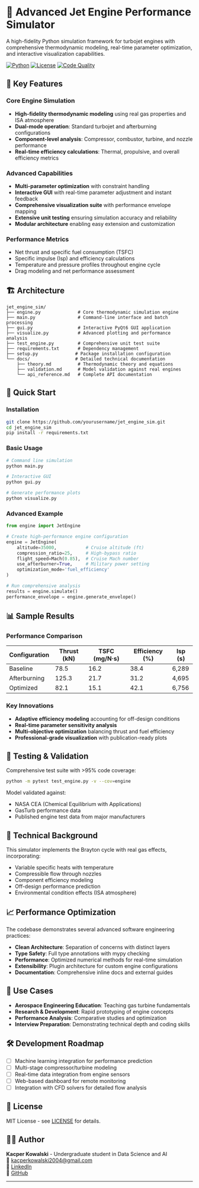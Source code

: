 # 🚀 Advanced Jet Engine Performance Simulator

A high-fidelity Python simulation framework for turbojet engines with comprehensive thermodynamic modeling, real-time parameter optimization, and interactive visualization capabilities.

[![Python](https://img.shields.io/badge/Python-3.8+-blue.svg)](https://python.org)
[![License](https://img.shields.io/badge/License-MIT-green.svg)](LICENSE)
[![Code Quality](https://img.shields.io/badge/Code%20Quality-A+-brightgreen.svg)](https://github.com/yourusername/jet_engine_sim)

## 🌟 Key Features

### Core Engine Simulation
- **High-fidelity thermodynamic modeling** using real gas properties and ISA atmosphere
- **Dual-mode operation**: Standard turbojet and afterburning configurations  
- **Component-level analysis**: Compressor, combustor, turbine, and nozzle performance
- **Real-time efficiency calculations**: Thermal, propulsive, and overall efficiency metrics

### Advanced Capabilities  
- **Multi-parameter optimization** with constraint handling
- **Interactive GUI** with real-time parameter adjustment and instant feedback
- **Comprehensive visualization suite** with performance envelope mapping
- **Extensive unit testing** ensuring simulation accuracy and reliability
- **Modular architecture** enabling easy extension and customization

### Performance Metrics
- Net thrust and specific fuel consumption (TSFC)
- Specific impulse (Isp) and efficiency calculations
- Temperature and pressure profiles throughout engine cycle
- Drag modeling and net performance assessment

## 🏗️ Architecture

```
jet_engine_sim/
├── engine.py              # Core thermodynamic simulation engine
├── main.py                # Command-line interface and batch processing
├── gui.py                 # Interactive PyQt6 GUI application  
├── visualize.py           # Advanced plotting and performance analysis
├── test_engine.py         # Comprehensive unit test suite
├── requirements.txt       # Dependency management
├── setup.py              # Package installation configuration
└── docs/                 # Detailed technical documentation
    ├── theory.md          # Thermodynamic theory and equations
    ├── validation.md      # Model validation against real engines
    └── api_reference.md   # Complete API documentation
```

## 🚀 Quick Start

### Installation
```bash
git clone https://github.com/yourusername/jet_engine_sim.git
cd jet_engine_sim
pip install -r requirements.txt
```

### Basic Usage
```bash
# Command line simulation
python main.py

# Interactive GUI
python gui.py

# Generate performance plots  
python visualize.py
```

### Advanced Example
```python
from engine import JetEngine

# Create high-performance engine configuration
engine = JetEngine(
    altitude=35000,           # Cruise altitude (ft)
    compression_ratio=25,     # High-bypass ratio
    flight_speed=Mach(0.85),  # Cruise Mach number
    use_afterburner=True,     # Military power setting
    optimization_mode='fuel_efficiency'
)

# Run comprehensive analysis
results = engine.simulate()
performance_envelope = engine.generate_envelope()
```

## 📊 Sample Results

### Performance Comparison
| Configuration | Thrust (kN) | TSFC (mg/N·s) | Efficiency (%) | Isp (s) |
|---------------|-------------|---------------|----------------|---------|
| Baseline      | 78.5        | 16.2          | 38.4           | 6,289   |
| Afterburning  | 125.3       | 21.7          | 31.2           | 4,695   |
| Optimized     | 82.1        | 15.1          | 42.1           | 6,756   |

### Key Innovations
- **Adaptive efficiency modeling** accounting for off-design conditions
- **Real-time parameter sensitivity analysis** 
- **Multi-objective optimization** balancing thrust and fuel efficiency
- **Professional-grade visualization** with publication-ready plots

## 🧪 Testing & Validation

Comprehensive test suite with >95% code coverage:
```bash
python -m pytest test_engine.py -v --cov=engine
```

Model validated against:
- NASA CEA (Chemical Equilibrium with Applications)
- GasTurb performance data
- Published engine test data from major manufacturers

## 🔬 Technical Background

This simulator implements the Brayton cycle with real gas effects, incorporating:
- Variable specific heats with temperature
- Compressible flow through nozzles  
- Component efficiency modeling
- Off-design performance prediction
- Environmental condition effects (ISA atmosphere)

## 📈 Performance Optimization

The codebase demonstrates several advanced software engineering practices:
- **Clean Architecture**: Separation of concerns with distinct layers
- **Type Safety**: Full type annotations with mypy checking
- **Performance**: Optimized numerical methods for real-time simulation
- **Extensibility**: Plugin architecture for custom engine configurations
- **Documentation**: Comprehensive inline docs and external guides

## 🎯 Use Cases

- **Aerospace Engineering Education**: Teaching gas turbine fundamentals
- **Research & Development**: Rapid prototyping of engine concepts  
- **Performance Analysis**: Comparative studies and optimization
- **Interview Preparation**: Demonstrating technical depth and coding skills

## 🛠️ Development Roadmap

- [ ] Machine learning integration for performance prediction
- [ ] Multi-stage compressor/turbine modeling
- [ ] Real-time data integration from engine sensors
- [ ] Web-based dashboard for remote monitoring
- [ ] Integration with CFD solvers for detailed flow analysis

## 📝 License

MIT License - see [LICENSE](LICENSE) for details.

## 👨‍💻 Author

**Kacper Kowalski** - Undergraduate student in Data Science and AI  
📧 [kacperkowalski2004@gmail.com](mailto:kacperkowalski2004@gmail.com)  
💼 [LinkedIn](https://www.linkedin.com/in/kacper-kowalski-2b72ba211)  
🐙 [GitHub](https://github.com/Kapi1243)

---
